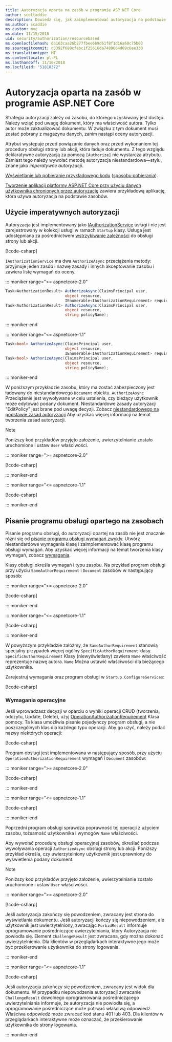 ```yaml
---
title: Autoryzacja oparta na zasób w programie ASP.NET Core
author: scottaddie
description: Dowiedz się, jak zaimplementować autoryzacja na podstawie zasobów w aplikacji ASP.NET Core, gdy atrybut autoryzacji nie wystarczyć.
ms.author: scaddie
ms.custom: mvc
ms.date: 11/15/2018
uid: security/authorization/resourcebased
ms.openlocfilehash: 6a163caa26b277fbee6b9d61f8f1d16a60c75b03
ms.sourcegitcommit: d3392f688cfebc1f25616da7489664d69c6ee330
ms.translationtype: MT
ms.contentlocale: pl-PL
ms.lasthandoff: 11/16/2018
ms.locfileid: "51818372"
---
```

# <a name="resource-based-authorization-in-aspnet-core"></a>Autoryzacja oparta na zasób w programie ASP.NET Core

Strategia autoryzacji zależy od zasobu, do którego uzyskiwany jest dostęp. Należy wziąć pod uwagę dokument, który ma właściwość autora. Tylko autor może zaktualizować dokumentu. W związku z tym dokument musi zostać pobrany z magazynu danych, zanim nastąpi oceny autoryzacji.

Atrybut występuje przed powiązanie danych oraz przed wykonaniem tej procedury obsługi strony lub akcji, która ładuje dokumentu. Z tego względu deklaratywne autoryzacją za pomocą `[Authorize]` nie wystarcza atrybutu. Zamiast tego należy wywołać metodę autoryzacja niestandardowa&mdash;stylu, znane jako *imperatywne autoryzacji*.

[Wyświetlanie lub pobieranie przykładowego kodu](https://github.com/aspnet/Docs/tree/master/aspnetcore/security/authorization/resourcebased/samples) ([sposobu pobierania](xref:index#how-to-download-a-sample)).

[Tworzenie aplikacji platformy ASP.NET Core przy użyciu danych użytkownika chronionych przez autoryzację](xref:security/authorization/secure-data) zawiera przykładową aplikację, która używa autoryzacja na podstawie zasobów.

## <a name="use-imperative-authorization"></a>Użycie imperatywnych autoryzacji

Autoryzacja jest implementowany jako [IAuthorizationService](/dotnet/api/microsoft.aspnetcore.authorization.iauthorizationservice) usługi i nie jest zarejestrowany w kolekcji usługi w ramach `Startup` klasy. Usługa jest udostępniana za pośrednictwem [wstrzykiwanie zależności](xref:fundamentals/dependency-injection) do obsługi strony lub akcji.

[!code-csharp[](resourcebased/samples/ResourceBasedAuthApp2/Controllers/DocumentController.cs?name=snippet_IAuthServiceDI&highlight=6)]

`IAuthorizationService` ma dwa `AuthorizeAsync` przeciążenia metody: przyjmuje jeden zasób i nazwę zasady i innych akceptowanie zasobu i zawiera listę wymagań do oceny.

::: moniker range=">= aspnetcore-2.0"

```csharp
Task<AuthorizationResult> AuthorizeAsync(ClaimsPrincipal user,
                          object resource,
                          IEnumerable<IAuthorizationRequirement> requirements);
Task<AuthorizationResult> AuthorizeAsync(ClaimsPrincipal user,
                          object resource,
                          string policyName);
```

::: moniker-end

::: moniker range="<= aspnetcore-1.1"

```csharp
Task<bool> AuthorizeAsync(ClaimsPrincipal user,
                          object resource,
                          IEnumerable<IAuthorizationRequirement> requirements);
Task<bool> AuthorizeAsync(ClaimsPrincipal user,
                          object resource,
                          string policyName);
```

::: moniker-end

<a name="security-authorization-resource-based-imperative"></a>

W poniższym przykładzie zasobu, który ma zostać zabezpieczony jest ładowany do niestandardowego `Document` obiektu. `AuthorizeAsync` Przeciążenie jest wywoływane w celu ustalenia, czy bieżący użytkownik może edytować podany dokument. Niestandardowe zasady autoryzacji "EditPolicy" jest brane pod uwagę decyzji. Zobacz [niestandardowego na podstawie zasad autoryzacji](xref:security/authorization/policies) Aby uzyskać więcej informacji na temat tworzenia zasad autoryzacji.

> [!NOTE]
> Poniższy kod przykładów przyjęto założenie, uwierzytelnianie zostało uruchomione i ustaw `User` właściwości.

::: moniker range=">= aspnetcore-2.0"

[!code-csharp[](resourcebased/samples/ResourceBasedAuthApp2/Pages/Document/Edit.cshtml.cs?name=snippet_DocumentEditHandler)]

::: moniker-end

::: moniker range="<= aspnetcore-1.1"

[!code-csharp[](resourcebased/samples/ResourceBasedAuthApp1/Controllers/DocumentController.cs?name=snippet_DocumentEditAction)]

::: moniker-end

## <a name="write-a-resource-based-handler"></a>Pisanie programu obsługi opartego na zasobach

Pisanie programu obsługi, do autoryzacji opartej na zasób nie jest znacznie różni się od [pisanie programu obsługi wymagań zwykły](xref:security/authorization/policies#security-authorization-policies-based-authorization-handler). Utwórz niestandardowe wymagania klasę i zaimplementować klasę programu obsługi wymagań. Aby uzyskać więcej informacji na temat tworzenia klasy wymagań, zobacz [wymagania](xref:security/authorization/policies#requirements).

Klasy obsługi określa wymagań i typu zasobu. Na przykład program obsługi przy użyciu `SameAuthorRequirement` i `Document` zasobów w następujący sposób:

::: moniker range=">= aspnetcore-2.0"

[!code-csharp[](resourcebased/samples/ResourceBasedAuthApp2/Services/DocumentAuthorizationHandler.cs?name=snippet_HandlerAndRequirement)]

::: moniker-end

::: moniker range="<= aspnetcore-1.1"

[!code-csharp[](resourcebased/samples/ResourceBasedAuthApp1/Services/DocumentAuthorizationHandler.cs?name=snippet_HandlerAndRequirement)]

::: moniker-end

W powyższym przykładzie załóżmy, że `SameAuthorRequirement` stanowią specjalny przypadek więcej ogólny `SpecificAuthorRequirement` klasy. `SpecificAuthorRequirement` Klasy (niewyświetlany) zawiera `Name` właściwość reprezentuje nazwę autora. `Name` Można ustawić właściwości dla bieżącego użytkownika.

Zarejestruj wymagania oraz program obsługi w `Startup.ConfigureServices`:

[!code-csharp[](resourcebased/samples/ResourceBasedAuthApp2/Startup.cs?name=snippet_ConfigureServicesSample&highlight=3-7,9)]

### <a name="operational-requirements"></a>Wymagania operacyjne

Jeśli wprowadzasz decyzji w oparciu o wyniki operacji CRUD (tworzenia, odczytu, Update, Delete), użyj [OperationAuthorizationRequirement](/dotnet/api/microsoft.aspnetcore.authorization.infrastructure.operationauthorizationrequirement) Klasa pomocy. Ta klasa umożliwia pisanie pojedynczy program obsługi, a nie poszczególnych klas dla każdego typu operacji. Aby go użyć, należy podać nazwy niektórych operacji:

[!code-csharp[](resourcebased/samples/ResourceBasedAuthApp2/Services/DocumentAuthorizationCrudHandler.cs?name=snippet_OperationsClass)]

Program obsługi jest implementowana w następujący sposób, przy użyciu `OperationAuthorizationRequirement` wymagań i `Document` zasobów:

::: moniker range=">= aspnetcore-2.0"

[!code-csharp[](resourcebased/samples/ResourceBasedAuthApp2/Services/DocumentAuthorizationCrudHandler.cs?name=snippet_Handler)]

::: moniker-end

::: moniker range="<= aspnetcore-1.1"

[!code-csharp[](resourcebased/samples/ResourceBasedAuthApp1/Services/DocumentAuthorizationCrudHandler.cs?name=snippet_Handler)]

::: moniker-end

Poprzedni program obsługi sprawdza poprawność tej operacji z użyciem zasobu, tożsamość użytkownika i wymogów `Name` właściwości.

Aby wywołać procedurę obsługi operacyjnej zasobów, określać podczas wywoływania operacji `AuthorizeAsync` obsługi strony lub akcji. Poniższy przykład określa, czy uwierzytelniony użytkownik jest uprawniony do wyświetlenia podany dokument.

> [!NOTE]
> Poniższy kod przykładów przyjęto założenie, uwierzytelnianie zostało uruchomione i ustaw `User` właściwości.

::: moniker range=">= aspnetcore-2.0"

[!code-csharp[](resourcebased/samples/ResourceBasedAuthApp2/Pages/Document/View.cshtml.cs?name=snippet_DocumentViewHandler&highlight=10-11)]

Jeśli autoryzacja zakończy się powodzeniem, zwracany jest strona do wyświetlania dokumentu. Jeśli autoryzacji kończy się niepowodzeniem, ale użytkownik jest uwierzytelniony, zwracając `ForbidResult` informuje oprogramowanie pośredniczące uwierzytelniania, który Autoryzacja nie powiodła się. Element `ChallengeResult` jest zwracana, gdy można dokonać uwierzytelnienia. Dla klientów w przeglądarkach interaktywne jego może być przekierowanie użytkownika do strony logowania.

::: moniker-end

::: moniker range="<= aspnetcore-1.1"

[!code-csharp[](resourcebased/samples/ResourceBasedAuthApp1/Controllers/DocumentController.cs?name=snippet_DocumentViewAction&highlight=11-12)]

Jeśli autoryzacja zakończy się powodzeniem, zwracany jest widok dla dokumentu. W przypadku niepowodzenia autoryzacji zwracanie `ChallengeResult` dowolnego oprogramowania pośredniczącego uwierzytelniania informuje, że autoryzacja nie powiodła się, a oprogramowanie pośredniczące może potrwać właściwą odpowiedź. Właściwa odpowiedź może zwracać kod stanu 401 lub 403. Dla klientów w przeglądarkach interaktywne może oznaczać, że przekierowanie użytkownika do strony logowania.

::: moniker-end
